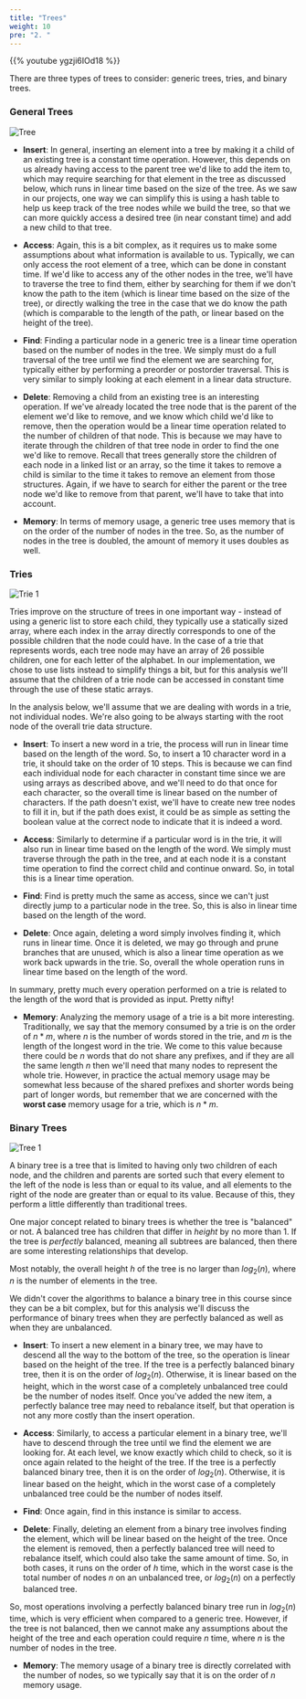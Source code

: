 ```yaml
---
title: "Trees"
weight: 10
pre: "2. "
---
```

{{% youtube ygzji6IOd18 %}}

There are three types of trees to consider: generic trees, tries, and binary trees.

### General Trees

![Tree](../../images/2/2Tree_Implementation.svg)

* **Insert**: In general, inserting an element into a tree by making it a child of an existing tree is a constant time operation. However, this depends on us already having access to the parent tree we'd like to add the item to, which may require searching for that element in the tree as discussed below, which runs in linear time based on the size of the tree. As we saw in our projects, one way we can simplify this is using a hash table to help us keep track of the tree nodes while we build the tree, so that we can more quickly access a desired tree (in near constant time) and add a new child to that tree. 

* **Access**: Again, this is a bit complex, as it requires us to make some assumptions about what information is available to us. Typically, we can only access the root element of a tree, which can be done in constant time. If we'd like to access any of the other nodes in the tree, we'll have to traverse the tree to find them, either by searching for them if we don't know the path to the item (which is linear time based on the size of the tree), or directly walking the tree in the case that we do know the path (which is comparable to the length of the path, or linear based on the height of the tree). 

* **Find**: Finding a particular node in a generic tree is a linear time operation based on the number of nodes in the tree. We simply must do a full traversal of the tree until we find the element we are searching for, typically either by performing a preorder or postorder traversal. This is very similar to simply looking at each element in a linear data structure. 

* **Delete**: Removing a child from an existing tree is an interesting operation. If we've already located the tree node that is the parent of the element we'd like to remove, and we know which child we'd like to remove, then the operation would be a linear time operation related to the number of children of that node. This is because we may have to iterate through the children of that tree node in order to find the one we'd like to remove. Recall that trees generally store the children of each node in a linked list or an array, so the time it takes to remove a child is similar to the time it takes to remove an element from those structures. Again, if we have to search for either the parent or the tree node we'd like to remove from that parent, we'll have to take that into account.

* **Memory**: In terms of memory usage, a generic tree uses memory that is on the order of the number of nodes in the tree. So, as the number of nodes in the tree is doubled, the amount of memory it uses doubles as well.

### Tries

![Trie 1](../../images/assessments/4Trie_Tree1.svg)

Tries improve on the structure of trees in one important way - instead of using a generic list to store each child, they typically use a statically sized array, where each index in the array directly corresponds to one of the possible children that the node could have. In the case of a trie that represents words, each tree node may have an array of 26 possible children, one for each letter of the alphabet. In our implementation, we chose to use lists instead to simplify things a bit, but for this analysis we'll assume that the children of a trie node can be accessed in constant time through the use of these static arrays.

In the analysis below, we'll assume that we are dealing with words in a trie, not individual nodes. We're also going to be always starting with the root node of the overall trie data structure. 

* **Insert**: To insert a new word in a trie, the process will run in linear time based on the length of the word. So, to insert a 10 character word in a trie, it should take on the order of 10 steps. This is because we can find each individual node for each character in constant time since we are using arrays as described above, and we'll need to do that once for each character, so the overall time is linear based on the number of characters. If the path doesn't exist, we'll have to create new tree nodes to fill it in, but if the path does exist, it could be as simple as setting the boolean value at the correct node to indicate that it is indeed a word. 

* **Access**: Similarly to determine if a particular word is in the trie, it will also run in linear time based on the length of the word. We simply must traverse through the path in the tree, and at each node it is a constant time operation to find the correct child and continue onward. So, in total this is a linear time operation.

* **Find**: Find is pretty much the same as access, since we can't just directly jump to a particular node in the tree. So, this is also in linear time based on the length of the word.

* **Delete**: Once again, deleting a word simply involves finding it, which runs in linear time. Once it is deleted, we may go through and prune branches that are unused, which is also a linear time operation as we work back upwards in the trie. So, overall the whole operation runs in linear time based on the length of the word.

In summary, pretty much every operation performed on a trie is related to the length of the word that is provided as input. Pretty nifty!

* **Memory**: Analyzing the memory usage of a trie is a bit more interesting. Traditionally, we say that the memory consumed by a trie is on the order of $n * m$, where $n$ is the number of words stored in the trie, and $m$ is the length of the longest word in the trie. We come to this value because there could be $n$ words that do not share any prefixes, and if they are all the same length $n$ then we'll need that many nodes to represent the whole trie. However, in practice the actual memory usage may be somewhat less because of the shared prefixes and shorter words being part of longer words, but remember that we are concerned with the **worst case** memory usage for a trie, which is $n * m$.

### Binary Trees

![Tree 1](../../images/assessments/4Binary_Tree1.png)

A binary tree is a tree that is limited to having only two children of each node, and the children and parents are sorted such that every element to the left of the node is less than or equal to its value, and all elements to the right of the node are greater than or equal to its value. Because of this, they perform a little differently than traditional trees.

One major concept related to binary trees is whether the tree is "balanced" or not. A balanced tree has children that differ in _height_ by no more than 1. If the tree is _perfectly_ balanced, meaning all subtrees are balanced, then there are some interesting relationships that develop.

Most notably, the overall height $h$ of the tree is no larger than $log_2(n)$, where $n$ is the number of elements in the tree. 

We didn't cover the algorithms to balance a binary tree in this course since they can be a bit complex, but for this analysis we'll discuss the performance of binary trees when they are perfectly balanced as well as when they are unbalanced.

* **Insert**: To insert a new element in a binary tree, we may have to descend all the way to the bottom of the tree, so the operation is linear based on the height of the tree. If the tree is a perfectly balanced binary tree, then it is on the order of $log_2(n)$. Otherwise, it is linear based on the height, which in the worst case of a completely unbalanced tree could be the number of nodes itself. Once you've added the new item, a perfectly balance tree may need to rebalance itself, but that operation is not any more costly than the insert operation. 

* **Access**: Similarly, to access a particular element in a binary tree, we'll have to descend through the tree until we find the element we are looking for. At each level, we know exactly which child to check, so it is once again related to the height of the tree. If the tree is a perfectly balanced binary tree, then it is on the order of $log_2(n)$. Otherwise, it is linear based on the height, which in the worst case of a completely unbalanced tree could be the number of nodes itself. 

* **Find**: Once again, find in this instance is similar to access.

* **Delete**: Finally, deleting an element from a binary tree involves finding the element, which will be linear based on the height of the tree. Once the element is removed, then a perfectly balanced tree will need to rebalance itself, which could also take the same amount of time. So, in both cases, it runs on the order of $h$ time, which in the worst case is the total number of nodes $n$ on an unbalanced tree, or $log_2(n)$ on a perfectly balanced tree.

So, most operations involving a perfectly balanced binary tree run in $log_2(n)$ time, which is very efficient when compared to a generic tree. However, if the tree is not balanced, then we cannot make any assumptions about the height of the tree and each operation could require $n$ time, where $n$ is the number of nodes in the tree.

* **Memory**: The memory usage of a binary tree is directly correlated with the number of nodes, so we typically say that it is on the order of $n$ memory usage. 

